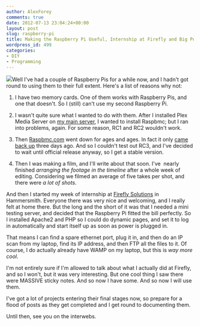 ```yaml
---
author: AlexForey
comments: true
date: 2012-07-13 23:04:24+00:00
layout: post
slug: raspberry-pi
title: Making the Raspberry Pi Useful, Internship at Firefly and Big Post-It Notes
wordpress_id: 499
categories:
- DIY
- Programming
---
```


[![](http://newfangled.me/wp-content/uploads/2012/07/dc1890bccd3011e1a8761231381b4856_71.jpg)](http://newfangled.me/wp-content/uploads/2012/07/dc1890bccd3011e1a8761231381b4856_71.jpg)Well I've had a couple of Raspberry Pis for a while now, and I hadn't got round to using them to their full extent. Here's a list of reasons why not:



	
  1. I have two memory cards. One of them works with Raspberry Pis, and one that doesn't. So I (still) can't use my second Raspberry Pi.

	
  2. I wasn't quite sure what I wanted to do with them. After I installed Plex Media Server on [my main server](http://filmandstuff.co.uk/475-diy-home-server), I wanted to install Raspbmc; but I ran into problems, again. For some reason, RC1 and RC2 wouldn't work.

	
  3. Then [Raspbmc.com](http://raspbmc.com) went down for ages and ages. In fact it only [came back up](http://www.raspbmc.com/2012/07/welcome-back/) three days ago. And so I couldn't test out RC3, and I've decided to wait until official release anyway, so I get a stable version.

	
  4. Then I was making a film, and I'll write about that soon. I've  nearly finished _arranging the footage in the timeline_ after a whole week of editing. Considering we filmed an average of five takes per shot, and there were _a lot of shots_.


And then I started my week of internship at [Firefly Solutions](http://fireflysolutions.co.uk) in Hammersmith. Everyone there was very nice and welcoming, and I really felt at home there. But the long and the short of it was that I needed a mini testing server, and decided that the Raspberry Pi fitted the bill perfectly. So I installed Apache2 and PHP so I could do dynamic pages, and set it to log in automatically and start itself up as soon as power is plugged in.

That means I can find a spare ethernet port, plug it in, and then do an IP scan from my laptop, find its IP address, and then FTP all the files to it. Of course, I do actually already have WAMP on my laptop, but this is _way more cool_.

I'm not entirely sure if I'm allowed to talk about what I actually did at Firefly, and so I won't, but it was very interesting. But one cool thing I saw there were MASSIVE sticky notes. And so now I have some. And so now I will use them.

I've got a lot of projects entering their final stages now, so prepare for a flood of posts as they get completed and I get round to documenting them.

Until then, see you on the interwebs.
